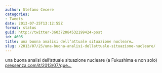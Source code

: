 ```yaml
---
author: Stefano Cecere
categories:
- Tweets
date: 2013-07-25T13:12:55Z
format: status
guid: http://twitter-360372084532199424-post
id: 4605
title: una buona analisi dell’attuale situazione nucleare…
slug: /2013/07/25/una-buona-analisi-dellattuale-situazione-nucleare/
---
```


una buona analisi dell’attuale situazione nucleare (a Fukushima e non solo) [pressenza.com/it/2013/07/que…](http://www.pressenza.com/it/2013/07/quello-che-fuoriesce-a-fukushima-e-uno-scampolo-di-verita/)
